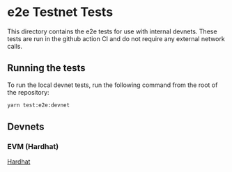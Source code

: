 # e2e Testnet Tests
This directory contains the e2e tests for use with internal devnets. These tests are run in the github action CI and do not require any external network calls.

## Running the tests
To run the local devnet tests, run the following command from the root of the repository:
```bash
yarn test:e2e:devnet
```

## Devnets

### EVM (Hardhat)
[Hardhat](Hardhat)